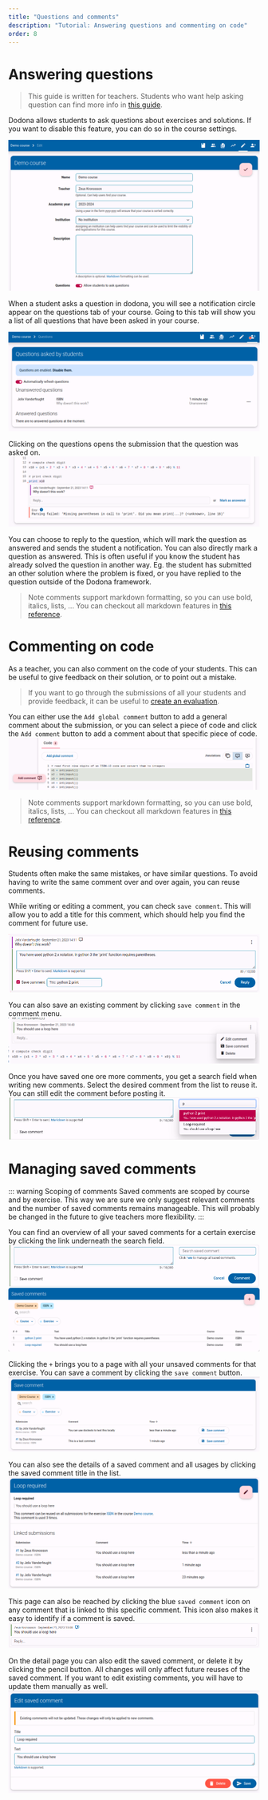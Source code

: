 ```yaml
---
title: "Questions and comments"
description: "Tutorial: Answering questions and commenting on code"
order: 8
---
```


# Answering questions
> This guide is written for teachers. Students who want help asking question can find more info in [this guide](/en/guides/students/exercises/#vragen-stellen).

Dodona allows students to ask questions about exercises and solutions. If you want to disable this feature, you can do so in the course settings.

![Course settings](./course-settings.png)

When a student asks a question in dodona, you will see a notification circle appear on the questions tab of your course.
Going to this tab will show you a list of all questions that have been asked in your course.

![Questions tab](./questions-tab.png)

Clicking on the questions opens the submission that the question was asked on.
![Question on code](./question-on-code.png)

You can choose to reply to the question, which will mark the question as answered and sends the student a notification.
You can also directly mark a question as answered. This is often useful if you know the student has already solved the question in another way. Eg. the student has submitted an other solution where the problem is fixed, or you have replied to the question outside of the Dodona framework.

> Note comments support markdown formatting, so you can use bold, italics, lists, ... You can checkout all markdown features in [this reference](/en/references/exercise-description/#markdown).

# Commenting on code

As a teacher, you can also comment on the code of your students. This can be useful to give feedback on their solution, or to point out a mistake.

> If you want to go through the submissions of all your students and provide feedback, it can be useful to [create an evaluation](/en/guides/teachers/grading/).

You can either use the `Add global comment` button to add a general comment about the submission, or you can select a piece of code and click the `Add comment` button to add a comment about that specific piece of code.
![add comment](./add-comment.png)
> Note comments support markdown formatting, so you can use bold, italics, lists, ... You can checkout all markdown features in [this reference](/en/references/exercise-description/#markdown).

# Reusing comments
Students often make the same mistakes, or have similar questions. To avoid having to write the same comment over and over again, you can reuse comments.

While writing or editing a comment, you can check `save comment`. This will allow you to add a title for this comment, which should help you find the comment for future use. 

![Save comment while writing](./save-comment-edit.png)

You can also save an existing comment by clicking `save comment` in the comment menu.
![Save existing comment](save-comment.png)

Once you have saved one ore more comments, you get a search field when writing new comments. Select the desired comment from the list to reuse it. You can still edit the comment before posting it.
![Reuse comment](./reuse-annotations.png)

# Managing saved comments

::: warning Scoping of comments
Saved comments are scoped by course and by exercise. This way we are sure we only suggest relevant comments and the number of saved comments remains manageable. This will probably be changed in the future to give teachers more flexibility.
:::

You can find an overview of all your saved comments for a certain exercise by clicking the link underneath the search field.
![Link to saved comments](./link-to-saved-comments.png)
![Saved comments](./saved-comments-list.png)

Clicking the `+` brings you to a page with all your unsaved comments for that exercise. You can save a comment by clicking the `save comment` button.
![Unsaved comments](./existing-comments.png)

You can also see the details of a saved comment and all usages by clicking the saved comment title in the list.
![Saved comment details](./saved-comment-details.png)

This page can also be reached by clicking the blue `saved comment` icon on any comment that is linked to this specific comment. This icon also makes it easy to identify if a comment is saved.
![Saved comment icon](./saved-comment-icon.png)

On the detail page you can also edit the saved comment, or delete it by clicking the pencil button. All changes will only affect future reuses of the saved comment. If you want to edit existing comments, you will have to update them manually as well.
![Edit saved comment](./edit-saved-annotation.png)


